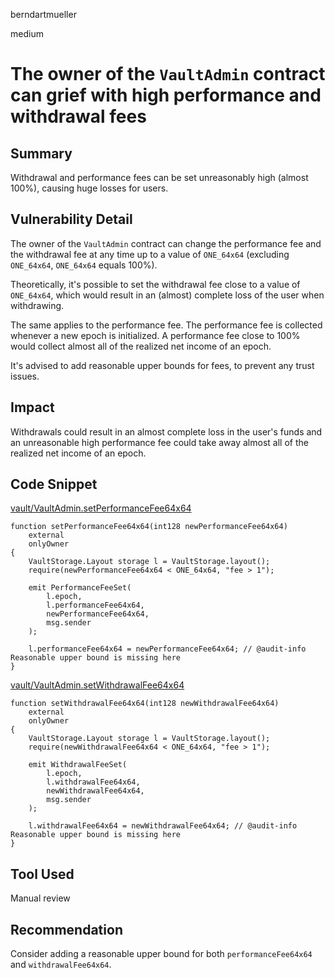berndartmueller

medium

# The owner of the `VaultAdmin` contract can grief with high performance and withdrawal fees

## Summary

Withdrawal and performance fees can be set unreasonably high (almost 100%), causing huge losses for users.

## Vulnerability Detail

The owner of the `VaultAdmin` contract can change the performance fee and the withdrawal fee at any time up to a value of `ONE_64x64` (excluding `ONE_64x64`, `ONE_64x64` equals 100%).

Theoretically, it's possible to set the withdrawal fee close to a value of `ONE_64x64`, which would result in an (almost) complete loss of the user when withdrawing.

The same applies to the performance fee. The performance fee is collected whenever a new epoch is initialized. A performance fee close to 100% would collect almost all of the realized net income of an epoch.

It's advised to add reasonable upper bounds for fees, to prevent any trust issues.

## Impact

Withdrawals could result in an almost complete loss in the user's funds and an unreasonable high performance fee could take away almost all of the realized net income of an epoch.

## Code Snippet

[vault/VaultAdmin.setPerformanceFee64x64](https://github.com/sherlock-audit/2022-09-knox/blob/main/knox-contracts/contracts/vault/VaultAdmin.sol#L155-L170)

```solidity
function setPerformanceFee64x64(int128 newPerformanceFee64x64)
    external
    onlyOwner
{
    VaultStorage.Layout storage l = VaultStorage.layout();
    require(newPerformanceFee64x64 < ONE_64x64, "fee > 1");

    emit PerformanceFeeSet(
        l.epoch,
        l.performanceFee64x64,
        newPerformanceFee64x64,
        msg.sender
    );

    l.performanceFee64x64 = newPerformanceFee64x64; // @audit-info Reasonable upper bound is missing here
}
```

[vault/VaultAdmin.setWithdrawalFee64x64](https://github.com/sherlock-audit/2022-09-knox/blob/main/knox-contracts/contracts/vault/VaultAdmin.sol#L175-L190)

```solidity
function setWithdrawalFee64x64(int128 newWithdrawalFee64x64)
    external
    onlyOwner
{
    VaultStorage.Layout storage l = VaultStorage.layout();
    require(newWithdrawalFee64x64 < ONE_64x64, "fee > 1");

    emit WithdrawalFeeSet(
        l.epoch,
        l.withdrawalFee64x64,
        newWithdrawalFee64x64,
        msg.sender
    );

    l.withdrawalFee64x64 = newWithdrawalFee64x64; // @audit-info Reasonable upper bound is missing here
}
```

## Tool Used

Manual review

## Recommendation

Consider adding a reasonable upper bound for both `performanceFee64x64` and `withdrawalFee64x64`.
